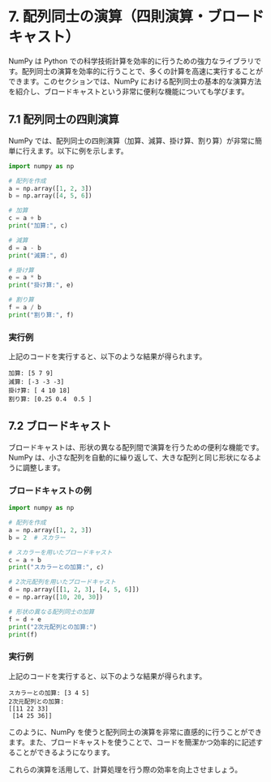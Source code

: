 # 7. 配列同士の演算（四則演算・ブロードキャスト）

NumPy は Python での科学技術計算を効率的に行うための強力なライブラリです。配列同士の演算を効率的に行うことで、多くの計算を高速に実行することができます。このセクションでは、NumPy における配列同士の基本的な演算方法を紹介し、ブロードキャストという非常に便利な機能についても学びます。

## 7.1 配列同士の四則演算

NumPy では、配列同士の四則演算（加算、減算、掛け算、割り算）が非常に簡単に行えます。以下に例を示します。

```python
import numpy as np

# 配列を作成
a = np.array([1, 2, 3])
b = np.array([4, 5, 6])

# 加算
c = a + b
print("加算:", c)

# 減算
d = a - b
print("減算:", d)

# 掛け算
e = a * b
print("掛け算:", e)

# 割り算
f = a / b
print("割り算:", f)
```

### 実行例

上記のコードを実行すると、以下のような結果が得られます。

```
加算: [5 7 9]
減算: [-3 -3 -3]
掛け算: [ 4 10 18]
割り算: [0.25 0.4  0.5 ]
```

## 7.2 ブロードキャスト

ブロードキャストは、形状の異なる配列間で演算を行うための便利な機能です。NumPy は、小さな配列を自動的に繰り返して、大きな配列と同じ形状になるように調整します。

### ブロードキャストの例

```python
import numpy as np

# 配列を作成
a = np.array([1, 2, 3])
b = 2  # スカラー

# スカラーを用いたブロードキャスト
c = a + b
print("スカラーとの加算:", c)

# 2次元配列を用いたブロードキャスト
d = np.array([[1, 2, 3], [4, 5, 6]])
e = np.array([10, 20, 30])

# 形状の異なる配列同士の加算
f = d + e
print("2次元配列との加算:")
print(f)
```

### 実行例

上記のコードを実行すると、以下のような結果が得られます。

```
スカラーとの加算: [3 4 5]
2次元配列との加算:
[[11 22 33]
 [14 25 36]]
```

このように、NumPy を使うと配列同士の演算を非常に直感的に行うことができます。また、ブロードキャストを使うことで、コードを簡潔かつ効率的に記述することができるようになります。

これらの演算を活用して、計算処理を行う際の効率を向上させましょう。
